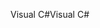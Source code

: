 <span data-ttu-id="52dc3-101">Visual C#</span><span class="sxs-lookup"><span data-stu-id="52dc3-101">Visual C#</span></span>